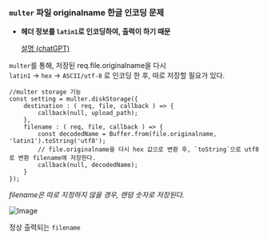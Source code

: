 ### `multer` 파일 originalname 한글 인코딩 문제


- **헤더 정보를 `latin1`로 인코딩하여, 출력이 하기 때문**

    [ 설명 (chatGPT)](https://github.com/HHHHHWAN/HHHHHWAN/blob/fb71db5c306963cd9906c7cce674e834a566d9d6/Node.js/multer/Issue_latin1_info.md)


`multer`를 통해, 저장된 req.file.originalname을 다시 <br>
`latin1` → `hex` → `ASCII/utf-8` 로 인코딩 한 후, 따로 저장할 필요가 있다.



```
//multer storage 기능 
const setting = multer.diskStorage({
    destination : ( req, file, callback ) => {
        callback(null, upload_path);
    },
    filename : ( req, file, callback ) => {
        const decodedName = Buffer.from(file.originalname, 'latin1').toString('utf8');
        // file.originalname을 다시 hex 값으로 변환 후, `toString`으로 utf8로 변환 filename에 저장한다. 
        callback(null, decodedName);
    }
});
```
*filename은 따로 지정하지 않을 경우, 랜덤 숫자로 저장된다.*



![Image](https://github.com/user-attachments/assets/b8bee088-f001-4120-9cec-7ae2236a9716)

정상 출력되는 `filename`